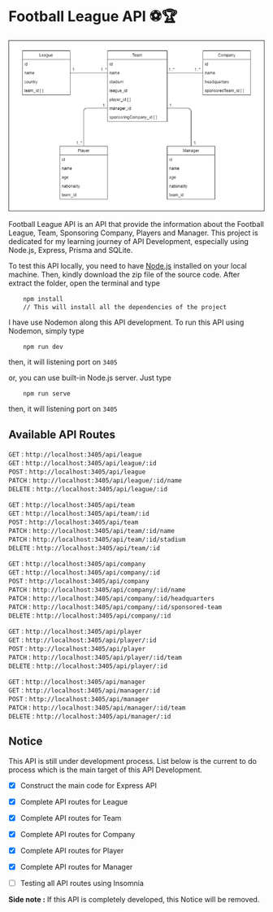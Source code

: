 # Football League API ⚽🏆      


![Banner](football-league-api.png)        


Football League API is an API that provide the information about the Football League, Team, Sponsoring Company, Players and Manager. This project is dedicated for my learning journey of API Development, especially using Node.js, Express, Prisma and SQLite.       


To test this API locally, you need to have [Node.js](https://nodejs.org/en/) installed on your local machine. Then, kindly download the zip file of the source code. After extract the folder, open the terminal and type       

```Shell
	npm install
	// This will install all the dependencies of the project
```       


I have use Nodemon along this API development. To run this API using Nodemon, simply type     

```Shell
  	npm run dev
```          

then, it will listening port on `3405`       

or, you can use built-in Node.js server. Just type       

```Shell
  	npm run serve
```          

then, it will listening port on `3405`       


## Available API Routes          

`GET` : `http://localhost:3405/api/league`    
`GET` : `http://localhost:3405/api/league/:id`     
`POST` : `http://localhost:3405/api/league`      
`PATCH` : `http://localhost:3405/api/league/:id/name`    
`DELETE` : `http://localhost:3405/api/league/:id`           

`GET` : `http://localhost:3405/api/team`      
`GET` : `http://localhost:3405/api/team/:id`         
`POST` : `http://localhost:3405/api/team`         
`PATCH` : `http://localhost:3405/api/team/:id/name`         
`PATCH` : `http://localhost:3405/api/team/:id/stadium`        
`DELETE` : `http://localhost:3405/api/team/:id`           

`GET` : `http://localhost:3405/api/company`        
`GET` : `http://localhost:3405/api/company/:id`      
`POST` : `http://localhost:3405/api/company`       
`PATCH` : `http://localhost:3405/api/company/:id/name`       
`PATCH` : `http://localhost:3405/api/company/:id/headquarters`       
`PATCH` : `http://localhost:3405/api/company/:id/sponsored-team`       
`DELETE` : `http://localhost:3405/api/company/:id`      

`GET` : `http://localhost:3405/api/player`       
`GET` : `http://localhost:3405/api/player/:id`       
`POST` : `http://localhost:3405/api/player`        
`PATCH` : `http://localhost:3405/api/player/:id/team`       
`DELETE` : `http://localhost:3405/api/player/:id`          

`GET` : `http://localhost:3405/api/manager`        
`GET` : `http://localhost:3405/api/manager/:id`       
`POST` : `http://localhost:3405/api/manager`        
`PATCH` : `http://localhost:3405/api/manager/:id/team`         
`DELETE` : `http://localhost:3405/api/manager/:id`         


## Notice       

This API is still under development process. List below is the current to do process which is the main target of this API Development.

- [x] Construct the main code for Express API
- [x] Complete API routes for League
- [x] Complete API routes for Team
- [x] Complete API routes for Company
- [x] Complete API routes for Player
- [x] Complete API routes for Manager
- [ ] Testing all API routes using Insomnia       


**Side note :** If this API is completely developed, this Notice will be removed.
